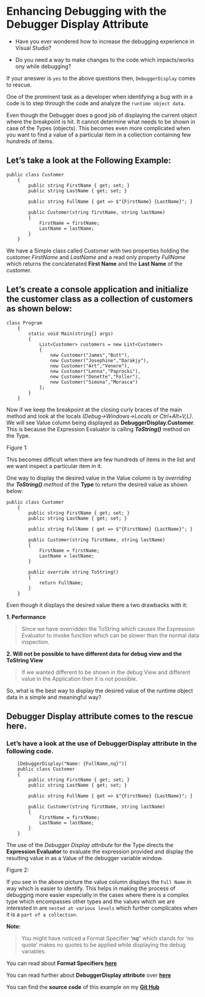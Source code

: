 # Enhancing Debugging with the Debugger Display Attribute


- Have you ever wondered how to increase the debugging experience in Visual Studio?

- Do you need a way to make changes to the code which impacts/works ony while debugging?

If your aneswer is ``yes`` to the above questions then,    ``DebuggerDisplay`` comes to rescue.

One of the prominent task as a developer when identifying a bug with in a code is to step through the code and analyze the ``runtime object data``.

Even though the Debugger does a good job of displaying the current object where the breakpoint is hit. It cannot determine what needs to be shown in case of the Types (objects). This becomes even more complicated when you want to find a value of a particular item in a collection containing few hundreds of items.

## Let’s take a look at the Following Example: ##
```
public class Customer
    {
        public string FirstName { get; set; }
        public string LastName { get; set; }
 
        public string FullName { get => $"{FirstName} {LastName}"; }
 
        public Customer(string firstName, string lastName)
        {
            FirstName = firstName;
            LastName = lastName;
        }
    }
```

We have a Simple class called Customer with two properties holding the customer _FirstName_ and _LastName_ and a read only property _FullName_ which returns the concatenated **First Name** and the **Last Name** of the customer. 

## Let’s create a console application and initialize the customer class as a collection of customers as shown below: ##

```
class Program
    {
        static void Main(string[] args)
        {
            List<Customer> customers = new List<Customer>
            {
                new Customer("James","Butt"),
                new Customer("Josephine","Darakjy"),
                new Customer("Art","Venere"),
                new Customer("Lenna","Paprocki"),
                new Customer("Donette","Foller"),
                new Customer("Simona","Morasca")
            };
        }
    }
```
Now if we keep the breakpoint at the closing curly braces of the main method and look at the locals _(Debug->Windows->Locals or Ctrl+Alt+V,L)_. We will see Value column being displayed as **DebuggerDisplay.Customer**. This is because the Expression Evaluator is calling **_ToString()_** method on the Type.

Figure 1:

This becomes difficult when there are few hundreds of items in the list and we want inspect a particular   item in it. 

One way to display the desired value in the Value column is by _overriding the **ToString()** method_ of the **Type** to return the desired value as shown below:
```
public class Customer
    {
        public string FirstName { get; set; }
        public string LastName { get; set; }
 
        public string FullName { get => $"{FirstName} {LastName}"; }
 
        public Customer(string firstName, string lastName)
        {
            FirstName = firstName;
            LastName = lastName;
        }
 
        public override string ToString()
        {
            return FullName;
        }
    }
```

Even though it displays the desired value there a two drawbacks with it:

**1.    Performance**
>Since we have overridden the ToString which causes the Expression Evaluator to invoke             function which can be slower than the normal data inspection. 

**2.	 Will not be possible to have different data for debug view and the ToString View**
>If we wanted different to be shown in the debug View and different value in the Application then it is not possible.

So, what is the best way to display the desired value of the runtime object data in a simple and meaningful way?

## Debugger Display attribute comes to the rescue here. ##

### Let’s have a look at the use of DebuggerDisplay attribute in the following code. ###
```
    [DebuggerDisplay("Name: {FullName,nq}")]
    public class Customer
    {
        public string FirstName { get; set; }
        public string LastName { get; set; }
 
        public string FullName { get => $"{FirstName} {LastName}"; }
 
        public Customer(string firstName, string lastName)
        {
            FirstName = firstName;
            LastName = lastName;
        }
    }
 ```

 The use of the _Debugger Display attribute_ for the Type directs the **Expression Evaluator** to evaluate the expression provided and display the resulting value in as a Value of the debugger variable window.

 Figure 2:

 If you see in the above picture the value column displays the ``Full Name`` in way which is easier to identify. This helps in making the process of debugging more easier especially in the cases where there is a complex type which encompasses other types and the values which we are interested in are ``nested at various levels`` which further complicates when it is a ``part of a collection``.

 **Note:** 
 > You might have noticed a Format Specifier **_‘nq’_** which stands for ‘no quote’ makes no quotes to be applied while displaying the debug variables.

 You can read about **Format Specifiers** [**here**](https://msdn.microsoft.com/en-us/library/e514eeby.aspx) 
 
You can read further about **DebuggerDisplay attribute** over <a href=https://msdn.microsoft.com/en-us/library/e514eeby.aspx target=”_blank”>**here**</a>

You can find the **source code** of this example on my <a href=https://github.com/mkalkere/DebuggerDisplay.git target=”_blank”>**Git Hub**</a>


